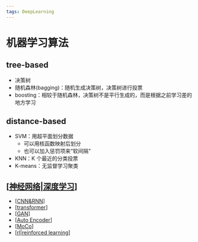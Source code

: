 ```yaml
---
tags: DeepLearning
---
```

# 机器学习算法

## tree-based

- 决策树
- 随机森林(bagging)：随机生成决策树，决策树进行投票
- boosting：相较于随机森林，决策树不是平行生成的，而是根据之前学习差的地方学习

## distance-based

- SVM：用超平面划分数据
  - 可以用核函数映射后划分
  - 也可以加入惩罚项来“软间隔”
- KNN：K 个最近的分类投票
- K-means：无监督学习聚类

## [[神经网络|深度学习]]

- [[CNN&RNN]]
- [[transformer]]
- [[GAN]]
- [[Auto Encoder]]
- [[MoCo]]
- [[rl|reinforced learning]]

[//begin]: # "Autogenerated link references for markdown compatibility"
[神经网络|深度学习]: concept/神经网络.md "神经网络"
[CNN&RNN]: concept/CNN&RNN.md "经典算法"
[transformer]: concept/transformer.md "Transformer"
[GAN]: concept/GAN.md "GAN"
[Auto Encoder]: <model/Auto Encoder.md> "Auto Encoder"
[MoCo]: model/MoCo.md "对比学习"
[rl|reinforced learning]: RL/rl.md "Reinforce Learning"
[//end]: # "Autogenerated link references"
